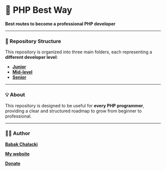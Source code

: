 # 🧭 PHP Best Way

**Best routes to become a professional PHP developer**

---

### 📂 Repository Structure
This repository is organized into three main folders, each representing a **different developer level**:

- **[Junior](./Junior/README.md)**
- **[Mid-level](./Mid-level/README.md)**
- **[Senior](./Senior/README.md)**

---

### 💡 About
This repository is designed to be useful for **every PHP programmer**, providing a clear and structured roadmap to grow from beginner to professional.

---

### 🧑‍💻 Author
[**Babak Chalacki**](https://github.com/Babak-Chalacki)

[**My website**](https://babak-chalaki.ir)

[**Donate**](https://www.coffeebede.com/babakchalaki)